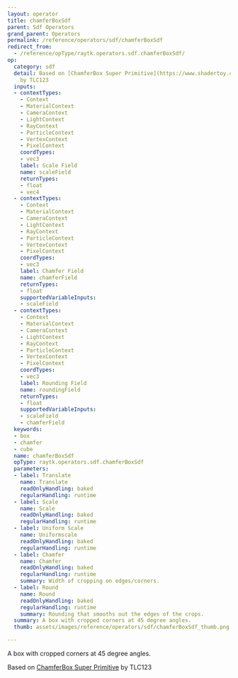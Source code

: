 ```yaml
---
layout: operator
title: chamferBoxSdf
parent: Sdf Operators
grand_parent: Operators
permalink: /reference/operators/sdf/chamferBoxSdf
redirect_from:
  - /reference/opType/raytk.operators.sdf.chamferBoxSdf/
op:
  category: sdf
  detail: Based on [ChamferBox Super Primitive](https://www.shadertoy.com/view/3lBGzt)
    by TLC123
  inputs:
  - contextTypes:
    - Context
    - MaterialContext
    - CameraContext
    - LightContext
    - RayContext
    - ParticleContext
    - VertexContext
    - PixelContext
    coordTypes:
    - vec3
    label: Scale Field
    name: scaleField
    returnTypes:
    - float
    - vec4
  - contextTypes:
    - Context
    - MaterialContext
    - CameraContext
    - LightContext
    - RayContext
    - ParticleContext
    - VertexContext
    - PixelContext
    coordTypes:
    - vec3
    label: Chamfer Field
    name: chamferField
    returnTypes:
    - float
    supportedVariableInputs:
    - scaleField
  - contextTypes:
    - Context
    - MaterialContext
    - CameraContext
    - LightContext
    - RayContext
    - ParticleContext
    - VertexContext
    - PixelContext
    coordTypes:
    - vec3
    label: Rounding Field
    name: roundingField
    returnTypes:
    - float
    supportedVariableInputs:
    - scaleField
    - chamferField
  keywords:
  - box
  - chamfer
  - cube
  name: chamferBoxSdf
  opType: raytk.operators.sdf.chamferBoxSdf
  parameters:
  - label: Translate
    name: Translate
    readOnlyHandling: baked
    regularHandling: runtime
  - label: Scale
    name: Scale
    readOnlyHandling: baked
    regularHandling: runtime
  - label: Uniform Scale
    name: Uniformscale
    readOnlyHandling: baked
    regularHandling: runtime
  - label: Chamfer
    name: Chamfer
    readOnlyHandling: baked
    regularHandling: runtime
    summary: Width of cropping on edges/corners.
  - label: Round
    name: Round
    readOnlyHandling: baked
    regularHandling: runtime
    summary: Rounding that smooths out the edges of the crops.
  summary: A box with cropped corners at 45 degree angles.
  thumb: assets/images/reference/operators/sdf/chamferBoxSdf_thumb.png

---
```



A box with cropped corners at 45 degree angles.

Based on [ChamferBox Super Primitive](https://www.shadertoy.com/view/3lBGzt) by TLC123
